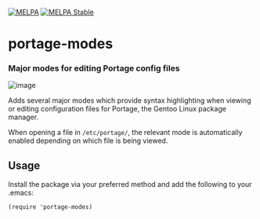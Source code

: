 [![MELPA](https://melpa.org/packages/portage-modes-badge.svg)](https://melpa.org/#/portage-modes) [![MELPA Stable](https://stable.melpa.org/packages/portage-modes-badge.svg)](https://stable.melpa.org/#/portage-modes)
# portage-modes
### Major modes for editing Portage config files

![image](https://github.com/user-attachments/assets/255862ef-ff50-431f-9c62-fb2e5e84dce3)

Adds several major modes which provide syntax highlighting when viewing or editing configuration files for Portage, the Gentoo Linux package manager.

When opening a file in `/etc/portage/`, the relevant mode is automatically enabled depending on which file is being viewed.

## Usage
Install the package via your preferred method and add the following to your .emacs:
```elisp
(require 'portage-modes)
```

